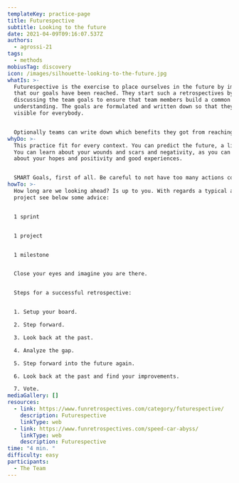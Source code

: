 ```yaml
---
templateKey: practice-page
title: Futurespective
subtitle: Looking to the future
date: 2021-04-09T09:16:07.537Z
authors:
  - agrossi-21
tags:
  - methods
mobiusTag: discovery
icon: /images/silhouette-looking-to-the-future.jpg
whatIs: >-
  Futurespective is the exercise to place ourselves in the future by imagining
  that our goals have been reached. They start such a retrospectives by
  discussing the team goals to ensure that team members build a common
  understanding. The goals are formulated and written down so that they are
  visible for everybody. 


  Optionally teams can write down which benefits they got from reaching their goals. If team like to party they can even do a small celebration for having reached the goals, which can help to make teams aware of the importance of reaching it.
whyDo: >-
  This practice fit for every context. You can predict the future, a little bit.
  You can learn about your wounds and scars and negativity, as you can learn
  about your hopes and positivity and good experiences.


  SMART Goals, first of all. Be careful to not have too many actions coming out of the futurespective. It helps when teams agree to only do the [](https://www.benlinders.com/2014/retrospective-exercise-vital-few-actions/) actions that are needed now to get started. There will be more retrospectives where teams can reflect and define those actions that will be most valuable to do at that time.
howTo: >-
  How long are we looking ahead? Is up to you. With regards a typical agile
  project see below some advice:


  1 sprint


  1 project


  1 milestone


  Close your eyes and imagine you are there.


  Steps for a successful retrospective:


  1. Setup your board.

  2. Step forward.

  3. Look back at the past.

  4. Analyze the gap.

  5. Step forward into the future again.

  6. Look back at the past and find your improvements.

  7. Vote.
mediaGallery: []
resources:
  - link: https://www.funretrospectives.com/category/futurespective/
    description: Futurespective
    linkType: web
  - link: https://www.funretrospectives.com/speed-car-abyss/
    linkType: web
    description: Futurespective
time: "4 min. "
difficulty: easy
participants:
  - The Team
---
```

